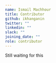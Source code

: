 ```yaml
---
name: Ismail Machhour
title: Contributor
github: ikhanganin
twitter: ""
linkedin: ""
slack: ""
joining_date: ""
role: contributor
---
```


Still waiting for this

